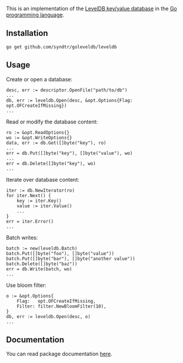 This is an implementation of the [LevelDB key/value database](http://code.google.com/p/leveldb) in the [Go programming language](http://golang.org).

Installation
-----------

	go get github.com/syndtr/goleveldb/leveldb

Usage
-----------

Create or open a database:

	desc, err := descriptor.OpenFile("path/to/db")
	...
	db, err := leveldb.Open(desc, &opt.Options{Flag: opt.OFCreateIfMissing})
	...

Read or modify the database content:

	ro := &opt.ReadOptions{}
	wo := &opt.WriteOptions{}
	data, err := db.Get([]byte("key"), ro)
	...
	err = db.Put([]byte("key"), []byte("value"), wo)
	...
	err = db.Delete([]byte("key"), wo)
	...

Iterate over database content:

	iter := db.NewIterator(ro)
	for iter.Next() {
		key := iter.Key()
		value := iter.Value()
		...
	}
	err = iter.Error()
	...

Batch writes:

	batch := new(leveldb.Batch)
	batch.Put([]byte("foo"), []byte("value"))
	batch.Put([]byte("bar"), []byte("another value"))
	batch.Delete([]byte("baz"))
	err = db.Write(batch, wo)
	...

Use bloom filter:

	o := &opt.Options{
		Flag:   opt.OFCreateIfMissing,
		Filter: filter.NewBloomFilter(10),
	}
	db, err := leveldb.Open(desc, o)
	...

Documentation
-----------

You can read package documentation [here](http://godoc.org/github.com/syndtr/goleveldb).

